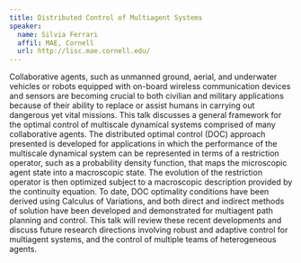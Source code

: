 ```yaml
---
title: Distributed Control of Multiagent Systems
speaker:
  name: Silvia Ferrari
  affil: MAE, Cornell
  url: http://lisc.mae.cornell.edu/
---
```


Collaborative agents, such as unmanned ground, aerial, and underwater
vehicles or robots equipped with on-board wireless communication devices
and sensors are becoming crucial to both civilian and military
applications because of their ability to replace or assist humans in
carrying out dangerous yet vital missions. This talk discusses a general
framework for the optimal control of multiscale dynamical systems
comprised of many collaborative agents. The distributed optimal control
(DOC) approach presented is developed for applications in which the
performance of the multiscale dynamical system can be represented in
terms of a restriction operator, such as a probability density function,
that maps the microscopic agent state into a macroscopic state. The
evolution of the restriction operator is then optimized subject to a
macroscopic description provided by the continuity equation. To date,
DOC optimality conditions have been derived using Calculus of
Variations, and both direct and indirect methods of solution have been
developed and demonstrated for multiagent path planning and control.
This talk will review these recent developments and discuss future
research directions involving robust and adaptive control for multiagent
systems, and the control of multiple teams of heterogeneous agents.
